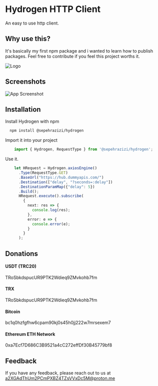 
# Hydrogen HTTP Client

An easy to use http client.


## Why use this?

It's basically my first npm package and i wanted to learn how to publish packages.
Feel free to contribute if you feel this project worths it.


![Logo](https://github.com/Sepehr13/Hydrogen/assets/21054209/f971cb7c-42b2-478b-be29-2e39232314e2)


## Screenshots

![App Screenshot](https://github.com/Sepehr13/Hydrogen/assets/21054209/6fd7b5a1-e5a1-4270-804b-462e3c2d1890)


## Installation

Install Hydrogen with npm

```bash
  npm install @sepehrazizi/hydrogen
```

Import it into your project

```typescript
    import { Hydrogen, RequestType } from '@sepehrazizi/hydrogen';
```

Use it.

```typescript
    let HRequest = Hydrogen.axiosEngine()
      .Type(RequestType.GET)
      .BaseUrl("https://hub.dummyapis.com/")
      .Destination(["delay", "?seconds=:delay"])
      .DestinationParamMap({"delay": 5})
      .Build();
      HRequest.execute().subscribe(
        {
          next: res => {
            console.log(res);           
          },
          error: e => {
            console.error(e);            
          }
        }
      );
```
## Donations

#### USDT (TRC20)

TRoSbkdspucUR9PTK2Wdieq9ZMvkohb7fm

#### TRX

TRoSbkdspucUR9PTK2Wdieq9ZMvkohb7fm

#### Bitcoin

bc1q0hzfgfhw6cpam90kj0s45h0jj222w7mrsexem7

#### Ethereum ETH Network

0xa7Ecf7D686C3B9521a4cC272effDf30B45779bf8


## Feedback

If you have any feedback, please reach out to us at a2XGAdThUm2PCmPXBZ4TZsVVxDc5M@proton.me

